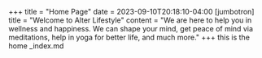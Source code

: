 +++
title = "Home Page"
date = 2023-09-10T20:18:10-04:00
[jumbotron]
    title = "Welcome to Alter Lifestyle"
    content = "We are here to help you in wellness and happiness.  We can shape your mind, get peace of mind via meditations, help in yoga for better life, and much more."
+++
this is the home _index.md
